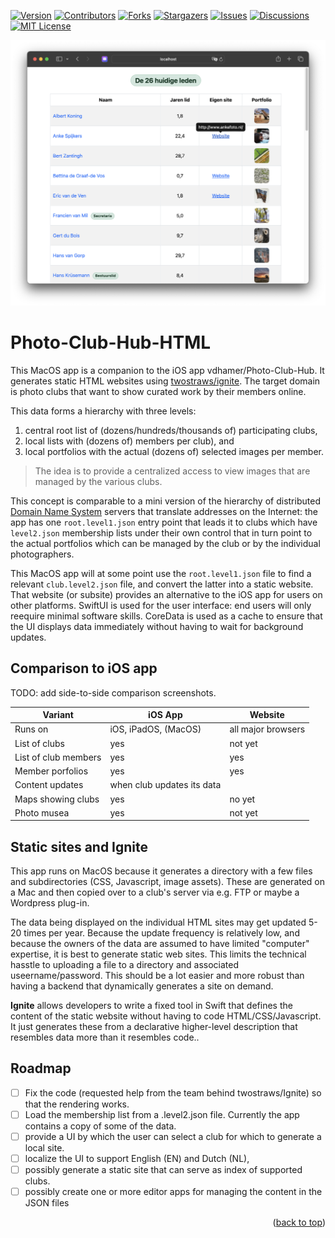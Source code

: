 <div id="top"></div>

[![Version][stable-version]][version-url]
[![Contributors][contributors-shield]][contributors-url]
[![Forks][forks-shield]][forks-url]
[![Stargazers][stars-shield]][stars-url]
[![Issues][issues-shield]][issues-url]
[![Discussions][discussions-shield]][discussions-url]
[![MIT License][license-shield]][license-url]

![Sample output website](images/Screenshot_Ignite.png "Sample output website")

# Photo-Club-Hub-HTML

This MacOS app is a companion to the iOS app vdhamer/Photo-Club-Hub.
It generates static HTML websites using [twostraws/ignite](https://github.com/twostraws/ignite).
The target domain is photo clubs that want to show curated work by their members online.

This data forms a hierarchy with three levels: 

1. central root list of (dozens/hundreds/thousands of) participating clubs,
2. local lists with (dozens of) members per club), and
3. local portfolios with the actual (dozens of) selected images per member.

> The idea is to provide a centralized access to view images that are managed by the various clubs.
 
This concept is comparable to a mini version of the hierarchy of distributed
[Domain Name System](https://en.wikipedia.org/wiki/Domain_Name_System) servers that translate addresses on the Internet: 
the app has one `root.level1.json` entry point that leads it to clubs which have `level2.json` membership lists under their 
own control that in turn point to the actual portfolios which can be managed by the club or by the individual photographers.

This MacOS app will at some point use the `root.level1.json` file to find a relevant `club.level2.json` file,
and convert the latter into a static website.
That website (or subsite) provides an alternative to the iOS app for users on other platforms.
SwiftUI is used for the user interface: end users will only reequire minimal software skills.
CoreData is used as a cache to ensure that the UI displays data immediately without having to wait for background updates.

## Comparison to iOS app

TODO: add side-to-side comparison screenshots.

| Variant  | iOS App  | Website |
| ----------- | ----------- | ------- |
| Runs on       | iOS, iPadOS, (MacOS) | all major browsers |
| List of clubs | yes       | not yet        |
| List of club members | yes | yes |
| Member porfolios | yes | yes |
| Content updates | when club updates its data |
| Maps showing clubs | yes | no yet |
| Photo musea | yes | not yet |

## Static sites and Ignite

This app runs on MacOS because it generates a directory with a few files and subdirectories (CSS, Javascript, image assets).
These are generated on a Mac and then copied over to a club's server via e.g. FTP or maybe a Wordpress plug-in.

The data being displayed on the individual HTML sites may get updated 5-20 times per year.
Because the update frequency is relatively low, and because the owners of the data are assumed to have limited "computer" expertise,
it is best to generate static web sites. 
This limits the technical hasstle to uploading a file to a directory and associated useername/password.
This should be a lot easier and more robust than having a backend that dynamically generates a site on demand.

**Ignite** allows developers to write a fixed tool in Swift 
that defines the content of the static website without having to code HTML/CSS/Javascript.
It just generates these from a declarative higher-level description that resembles data more than it resembles code..

## Roadmap

- [ ] Fix the code (requested help from the team behind twostraws/Ignite) so that the rendering works.
- [ ] Load the membership list from a .level2.json file. Currently the app contains a copy of some of the data.
- [ ] provide a UI by which the user can select a club for which to generate a local site.
- [ ] localize the UI to support English (EN) and Dutch (NL),
- [ ] possibly generate a static site that can serve as index of supported clubs.
- [ ] possibly create one or more editor apps for managing the content in the JSON files

<p align="right">(<a href="#top">back to top</a>)</p>

<!-- MARKDOWN LINKS & IMAGES -->
<!-- https://www.markdownguide.org/basic-syntax/#reference-style-links -->
[stable-version]: https://img.shields.io/github/v/release/vdhamer/Photo-Club-Hub-HTML?style=plastic&color=violet
[version-url]: https://github.com/vdhamer/Photo-Club-Hub-HTML/releases

[contributors-shield]: https://img.shields.io/github/contributors/vdhamer/Photo-Club-Hub-HTML?style=plastic
[contributors-url]: https://github.com/vdhamer/Photo-Club-Hub-HTML/graphs/contributors

[forks-shield]: https://img.shields.io/github/forks/vdhamer/Photo-Club-Hub-HTML?style=plastic&color=teal
[forks-url]: https://github.com/vdhamer/Photo-Club-Hub-HTML/network/members

[stars-shield]: https://img.shields.io/github/stars/vdhamer/Photo-Club-Hub-HTML?style=plastic
[stars-url]: https://github.com/vdhamer/Photo-Club-Hub-HTML/stargazers

[issues-shield]: https://img.shields.io/github/issues/vdhamer/Photo-Club-Hub-HTML?style=plastic
[issues-url]: https://github.com/vdhamer/Photo-Club-Hub-HTML/issues

[discussions-shield]: https://img.shields.io/github/discussions/vdhamer/Photo-Club-Hub-HTML?style=plastic?color=orange
[discussions-url]: https://github.com/vdhamer/Photo-Club-Hub-HTML/discussions

[license-shield]: https://img.shields.io/github/license/vdhamer/Photo-Club-Hub-HTML?style=plastic
[license-url]: https://github.com/vdhamer/Photo-Club-Hub-HTML/blob/main/.github/LICENSE.md

